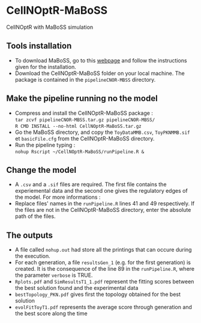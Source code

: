 # CellNOptR-MaBoSS
CellNOptR with MaBoSS simulation

## Tools installation

* To download MaBoSS, go to this [webpage](https://maboss.curie.fr) and follow the instructions given for the installation.
* Download the CellNOptR-MaBoSS folder on your local machine. The package is contained in the `pipelineCNOR-MBSS` directory.

## Make the pipeline running no the model

* Compress and install the CellNOptR-MaBoSS package :  
`tar zcvf pipelineCNOR-MBSS.tar.gz pipelineCNOR-MBSS/`  
`R CMD INSTALL --no-html CellNOptR-MaBoSS.tar.gz`
* Go the MaBoSS directory, and copy the `ToyDataMMB.csv`, `ToyPKNMMB.sif` et `basicFile.cfg` from the CellNOptR-MaBoSS directory.
* Run the pipeline typing :  
`nohup Rscript ~/CellNOptR-MaBoSS/runPipeline.R &`

## Change the model

* A `.csv` and a `.sif` files are required. The first file contains the experiemental data and the second one gives the regulatory edges
of the model. For more informations :
* Replace files' names in the `runPipeline.R` lines 41 and 49 respectively. If the files are not in the CellNOptR-MaBoSS directory, enter
the absolute path of the files.

## The outputs

* A file called `nohup.out` had store  all the printings that can occure during the execution.
* For each generation, a file `resultsGen_1` (e.g. for the first generation) is created. It is the consequence of the line 89 in the `runPipeline.R`, where the parameter `verbose` is TRUE.
* `Rplots.pdf` and `SimResultsT1_1.pdf` represent the fitting scores between the best solution found and the experimental data
* `bestTopology_PKN.pdf` gives first the topology obtained for the best solution
* `evolFitToyT1.pdf` represents the average score through generation and the best score along the time

